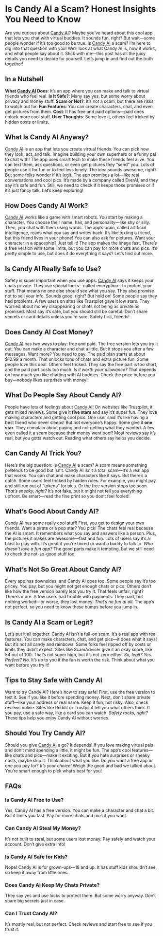 # Is Candy AI a Scam? Honest Insights You Need to Know
Are you curious about [Candy AI](https://candyai.gg/home2?via=dillip-kumar18)? Maybe you’ve heard about this cool app that lets you chat with virtual buddies. It sounds fun, right? But wait—some people wonder if it’s too good to be true.
Is [Candy AI](https://candyai.gg/home2?via=dillip-kumar18) a scam? I’m here to dig into that question with you! We’ll look at what Candy AI is, how it works, and what people say about it.
Stick with me—this post has all the juicy details you need to decide for yourself. Let’s jump in and find out the truth together!
## In a Nutshell
**What [Candy AI](https://candyai.gg/home2?via=dillip-kumar18) Does**: It’s an app where you can make and talk to virtual friends who feel real.
**Is It Safe?**: Many say yes, but some worry about privacy and money stuff.
**Scam or Not?**: It’s not a scam, but there are risks to watch out for.
**Fun Features**: You can create characters, chat, and even get pictures from them.
**Cost**: It has free and paid options—paid ones unlock more cool stuff.
**User Thoughts**: Some love it, others feel tricked by hidden costs or limits.
## What Is Candy AI Anyway?
[Candy AI](https://candyai.gg/home2?via=dillip-kumar18) is an app that lets you create virtual friends. You can pick how they look, act, and talk. Imagine building your own superhero or a funny pal to chat with!
The app uses smart tech to make these friends feel alive. You can text them, ask questions, or even get pictures they “send” you. Lots of people use it for fun or to feel less lonely.
The idea sounds awesome, right? But some folks wonder if it’s legit. The app promises a lot—like real conversations and cool pics. It’s made by a company called EverAI, and they say it’s safe and fun. Still, we need to check if it keeps those promises or if it’s just fancy talk. Let’s keep exploring!
## How Does Candy AI Work?
[Candy AI](https://candyai.gg/home2?via=dillip-kumar18) works like a game with smart robots. You start by making a character. You choose their name, hair, and personality—like shy or silly. Then, you chat with them using words. The app’s brain, called artificial intelligence, reads what you say and writes back. It’s like texting a friend, but this friend lives in your phone!
You can also ask for pictures. Want your character in a spaceship? Just tell it! The app makes the image fast. There’s a free version with some limits, but you can pay for more chats and pics. It’s pretty simple to use, but does it do everything it says? Let’s find out more.
## Is Candy AI Really Safe to Use?
Safety is super important when you use apps. [Candy AI](https://candyai.gg/home2?via=dillip-kumar18) says it keeps your chats private. They use special locks—called encryption—to protect your stuff. That means no one else should see what you say. They also promise not to sell your info. Sounds good, right?
But hold on! Some people say they had problems. A few users on sites like Trustpilot gave it low stars. They worried about money disappearing or chats not being as private as promised. Most say it’s safe, but you should still be careful. Don’t share secrets or card details unless you’re sure. Safety first, friends!
## Does Candy AI Cost Money?
[Candy AI](https://candyai.gg/home2?via=dillip-kumar18) has two ways to play: free and paid. The free version lets you try it out. You can make a character and chat a little. But it stops you after a few messages. Want more? You need to pay. The paid plan starts at about $12.99 a month. That unlocks tons of chats and extra picture fun.
Some people love this deal. Others feel tricked. They say the free part is too short, and the paid part costs too much. _Is it worth your allowance?_ That depends on how much you like chatting with AI buddies. Check the price before you buy—nobody likes surprises with money!
## What Do People Say About Candy AI?
People have lots of feelings about [Candy AI](https://candyai.gg/home2?via=dillip-kumar18)! On websites like Trustpilot, it gets mixed reviews. Some give it **five stars** and say it’s super fun. They love making characters and getting cool pics. One user said it’s like having a best friend who never sleeps!
But not everyone’s happy. Some give it **one star**. They complain about paying and not getting what they wanted. A few even called it a scam because their money went poof! Most reviews say it’s real, but you gotta watch out. Reading what others say helps you decide.
## Can Candy AI Trick You?
Here’s the big question: Is [Candy AI](https://candyai.gg/home2?via=dillip-kumar18) a scam? A scam means something pretends to be good but isn’t. Candy AI isn’t a total scam—it’s a real app that works. You can chat and make characters like it says. But there’s a catch. Some users feel tricked by hidden rules.
For example, you might pay and still run out of “tokens” for pics. Or the free version stops too soon. _That’s sneaky, right?_ It’s not fake, but it might not tell you everything upfront. Be smart—read the fine print so you don’t feel fooled!
## What’s Good About Candy AI?
[Candy AI](https://candyai.gg/home2?via=dillip-kumar18) has some really cool stuff! First, you get to design your own friends. Want a pirate or a pop star? You pick! The chats feel real because the AI is smart. It remembers what you say and answers like a person. Plus, the pictures it makes are awesome—fast and fun.
Lots of users say it’s a blast to play with. It’s great if you’re bored or want a buddy to talk to. _Who doesn’t love a fun app?_ The good parts make it tempting, but we still need to check the not-so-good stuff too.
## What’s Not So Great About Candy AI?
Every app has downsides, and Candy AI does too. Some people say it’s too pricey. You pay, but you might not get enough chats or pics. Others don’t like how the free version barely lets you try it. That feels unfair, right?
There’s more. A few users had trouble with payments. They paid, but nothing worked—or worse, they lost money! _That’s no fun at all._ The app’s not perfect, so you need to know these bumps before you jump in.
## Is Candy AI a Scam or Legit?
Let’s put it all together. Candy AI isn’t a full-on scam. It’s a real app with real features. You can make characters, chat, and get pics—it does what it says! But it’s not all candy and rainbows. Some folks feel ripped off by costs or limits they didn’t expect.
Sites like ScamAdviser give it an okay score, like 54 out of 100. That’s not super high, but it’s not zero either. _So, legit? Yes. Perfect? No._ It’s up to you if the fun is worth the risk. Think about what you want before you try it!
## Tips to Stay Safe with Candy AI
Want to try Candy AI? Here’s how to stay safe! First, use the free version to test it. See if you like it before spending money. Next, don’t share private stuff—like your address or real name. Keep it fun, not risky.
Also, check reviews online. Sites like Reddit or Trustpilot tell you what others think. If you pay, use a safe way, like a card you can watch. _Safety rocks, right?_ These tips help you enjoy Candy AI without worries.
## Should You Try Candy AI?
Should you give [Candy AI](https://candyai.gg/home2?via=dillip-kumar18) a go? It depends! If you love making virtual pals and don’t mind spending a little, it might be fun. The app’s cool features—like chats and pics—make it exciting. But if you hate surprises or sneaky costs, maybe skip it.
Think about what you like. Do you want a free app or one you pay for? _It’s your choice!_ Weigh the good and bad we talked about. You’re smart enough to pick what’s best for you!
## FAQs
### Is Candy AI Free to Use?
Yes, Candy AI has a free version. You can make a character and chat a bit. But it limits you fast. Pay for more chats and pics if you want.
### Can Candy AI Steal My Money?
It’s not built to steal, but some users lost money. Pay safely and watch your account. Don’t give extra info!
### Is Candy AI Safe for Kids?
Nope! Candy AI is for grown-ups—18 and up. It has stuff kids shouldn’t see, so keep it away from little ones.
### Does Candy AI Keep My Chats Private?
They say yes and use locks to protect them. But some worry anyway. Don’t share big secrets just in case.
### Can I Trust Candy AI?
It’s mostly real, but not perfect. Check reviews and start free to see if you trust it.